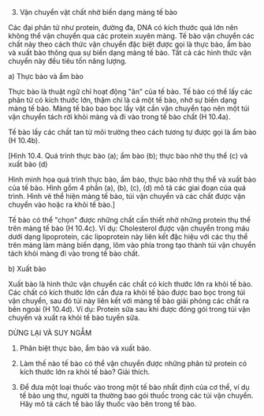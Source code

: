 3. Vận chuyển vật chất nhờ biến dạng màng tế bào

Các đại phân tử như protein, đường đa, DNA có kích thước quá lớn nên không thể vận chuyển qua các protein xuyên màng. Tế bào vận chuyển các chất này theo cách thức vận chuyển đặc biệt được gọi là thực bào, ẩm bào và xuất bào thông qua sự biến dạng màng tế bào. Tất cả các hình thức vận chuyển này đều tiêu tốn năng lượng.

a) Thực bào và ẩm bào

Thực bào là thuật ngữ chỉ hoạt động "ăn" của tế bào. Tế bào có thể lấy các phân tử có kích thước lớn, thậm chí là cả một tế bào, nhờ sự biến dạng màng tế bào. Màng tế bào bao bọc lấy vật cần vận chuyển tạo nên một túi vận chuyển tách rời khỏi màng và đi vào trong tế bào chất (H 10.4a).

Tế bào lấy các chất tan từ môi trường theo cách tương tự được gọi là ẩm bào (H 10.4b).

[Hình 10.4. Quá trình thực bào (a); ẩm bào (b); thực bào nhờ thụ thể (c) và xuất bào (d)

Hình minh họa quá trình thực bào, ẩm bào, thực bào nhờ thụ thể và xuất bào của tế bào. Hình gồm 4 phần (a), (b), (c), (d) mô tả các giai đoạn của quá trình. Hình vẽ thể hiện màng tế bào, túi vận chuyển và các chất được vận chuyển vào hoặc ra khỏi tế bào.]

Tế bào có thể "chọn" được những chất cần thiết nhờ những protein thụ thể trên màng tế bào (H 10.4c). Ví dụ: Cholesterol được vận chuyển trong máu dưới dạng lipoprotein, các lipoprotein này liên kết đặc hiệu với các thụ thể trên màng làm màng biến dạng, lõm vào phía trong tạo thành túi vận chuyển tách khỏi màng đi vào trong tế bào chất.

b) Xuất bào

Xuất bào là hình thức vận chuyển các chất có kích thước lớn ra khỏi tế bào. Các chất có kích thước lớn cần đưa ra khỏi tế bào được bao bọc trong túi vận chuyển, sau đó túi này liên kết với màng tế bào giải phóng các chất ra bên ngoài (H 10.4d). Ví dụ: Protein sữa sau khi được đóng gói trong túi vận chuyển và xuất ra khỏi tế bào tuyến sữa.

DỪNG LẠI VÀ SUY NGẪM

1. Phân biệt thực bào, ẩm bào và xuất bào.

2. Làm thế nào tế bào có thể vận chuyển được những phân tử protein có kích thước lớn ra khỏi tế bào? Giải thích.

3. Để đưa một loại thuốc vào trong một tế bào nhất định của cơ thể, ví dụ tế bào ung thư, người ta thường bao gói thuốc trong các túi vận chuyển. Hãy mô tả cách tế bào lấy thuốc vào bên trong tế bào.